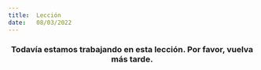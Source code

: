 ```yaml
---
title:  Lección
date:   08/03/2022
---
```


### <center>Todavía estamos trabajando en esta lección. Por favor, vuelva más tarde.</center>
